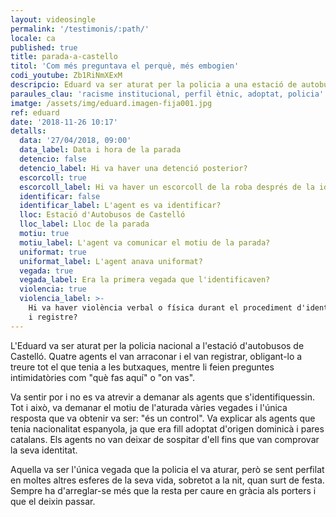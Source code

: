 ```yaml
---
layout: videosingle
permalink: '/testimonis/:path/'
locale: ca
published: true
title: parada-a-castello
titol: 'Com més preguntava el perquè, més embogien'
codi_youtube: Zb1RiNmXExM
descripcio: Eduard va ser aturat per la policia a una estació de autobusos
paraules_clau: 'racisme institucional, perfil ètnic, adoptat, policia'
imatge: /assets/img/eduard.imagen-fija001.jpg
ref: eduard
date: '2018-11-26 10:17'
detalls:
  data: '27/04/2018, 09:00'
  data_label: Data i hora de la parada
  detencio: false
  detencio_label: Hi va haver una detenció posterior?
  escorcoll: true
  escorcoll_label: Hi va haver un escorcoll de la roba després de la identificació?
  identificar: false
  identificar_label: L'agent es va identificar?
  lloc: Estació d'Autobusos de Castelló
  lloc_label: Lloc de la parada
  motiu: true
  motiu_label: L'agent va comunicar el motiu de la parada?
  uniformat: true
  uniformat_label: L'agent anava uniformat?
  vegada: true
  vegada_label: Era la primera vegada que l'identificaven?
  violencia: true
  violencia_label: >-
    Hi va haver violència verbal o física durant el procediment d'identificació
    i registre?
---
```

L'Eduard va ser aturat per la policia nacional a l'estació d'autobusos de Castelló. Quatre agents el van arraconar i el van registrar, obligant-lo a treure tot el que tenia a les butxaques, mentre li feien preguntes intimidatòries com "què fas aquí" o "on vas". 

Va sentir por i no es va atrevir a demanar als agents que s'identifiquessin. Tot i això, va demanar el motiu de l'aturada vàries vegades i l'única resposta que va obtenir va ser: "és un control". Va explicar als agents que tenia nacionalitat espanyola, ja que era fill adoptat d'origen dominicà i pares catalans. Els agents no van deixar de sospitar d'ell fins que van comprovar la seva identitat. 

Aquella va ser l'única vegada que la policia el va aturar, però se sent perfilat en moltes altres esferes de la seva vida, sobretot a la nit, quan surt de festa. Sempre ha d'arreglar-se més que la resta per caure en gràcia als porters i que el deixin passar.
